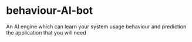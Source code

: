 # behaviour-AI-bot
An AI engine which can learn your system usage behaviour and prediction the application that you will need 
